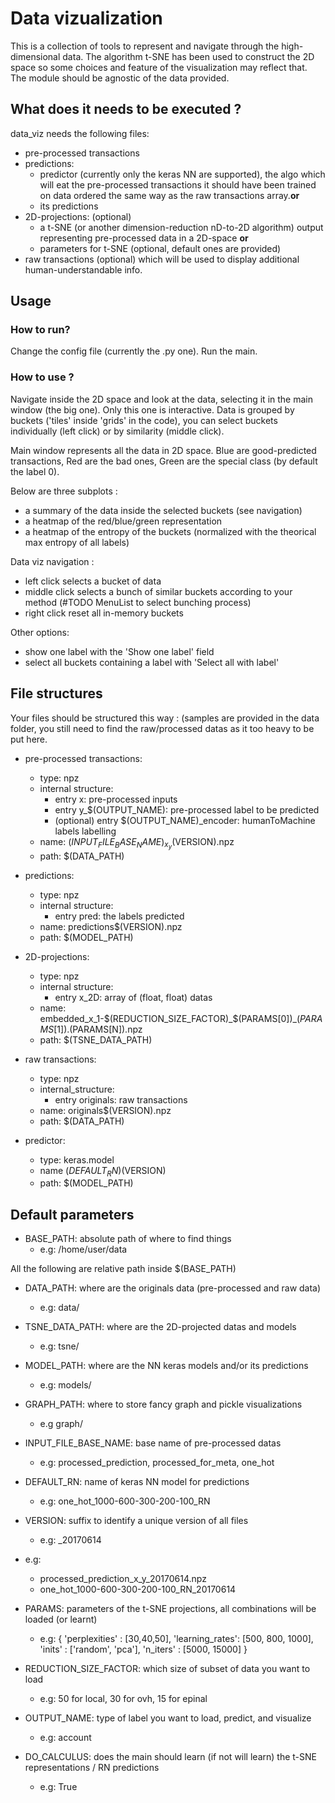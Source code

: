 Data vizualization
==================

This is a collection of tools to represent and navigate through the high-dimensional data. The algorithm t-SNE has been used to construct the 2D space so some choices and feature of the visualization may reflect that. The module should be agnostic of the data provided.

What does it needs to be executed ?
-----------------------------------

data_viz needs the following files:
* pre-processed transactions
* predictions:
    * predictor (currently only the keras NN are supported), the algo which will eat the pre-processed transactions
            it should have been trained on data ordered the same way as the raw transactions array.**or** 
    * its predictions
* 2D-projections: (optional)
    * a t-SNE (or another dimension-reduction nD-to-2D algorithm) output representing pre-processed data in a 2D-space **or**
    * parameters for t-SNE (optional, default ones are provided)
* raw transactions (optional) which will be used to display additional human-understandable info.

Usage
-----

### How to run?

Change the config file (currently the .py one).
Run the main.

### How to use ?
Navigate inside the 2D space and look at the data, selecting it in the main window (the big one). Only this one is interactive. Data is grouped by buckets ('tiles' inside 'grids' in the code), you can select buckets individually (left click) or by similarity (middle click).

Main window represents all the data in 2D space. Blue are good-predicted transactions, Red are the bad ones, Green are the special class (by default the label 0).

Below are three subplots :
* a summary of the data inside the selected buckets (see navigation)
* a heatmap of the red/blue/green representation
* a heatmap of the entropy of the buckets (normalized with the theorical max entropy of all labels)

Data viz navigation :
* left click selects a bucket of data
* middle click selects a bunch of similar buckets according to your method (#TODO MenuList to select bunching process)
* right click reset all in-memory buckets

Other options:
* show one label with the 'Show one label' field
* select all buckets containing a label with 'Select all with label'


File structures
---------------

Your files should be structured this way :
(samples are provided in the data folder, you still need to find the raw/processed datas as it too heavy to be put here.

* pre-processed transactions:
    * type: npz
    * internal structure:
        * entry x: pre-processed inputs
        * entry y_$(OUTPUT_NAME): pre-processed label to be predicted
        * (optional) entry $(OUTPUT_NAME)_encoder: humanToMachine labels labelling
    * name: $(INPUT_FILE_BASE_NAME)_x_y$(VERSION).npz
    * path: $(DATA_PATH)

* predictions:
    * type: npz
    * internal structure:
        * entry pred: the labels predicted
    * name: predictions$(VERSION).npz
    * path: $(MODEL_PATH)

* 2D-projections:
    * type: npz
    * internal structure:
        * entry x_2D: array of (float, float) datas
    * name: embedded_x_1-$(REDUCTION_SIZE_FACTOR)_$(PARAMS[0])_$(PARAMS[1]).$(PARAMS[N]).npz
    * path: $(TSNE_DATA_PATH)

* raw transactions:
    * type: npz
    * internal_structure:
        * entry originals: raw transactions
    * name: originals$(VERSION).npz
    * path: $(DATA_PATH)
    
* predictor:
    * type: keras.model
    * name $(DEFAULT_RN)$(VERSION)
    * path: $(MODEL_PATH)

Default parameters
------------------

* BASE_PATH: absolute path of where to find things
    * e.g: /home/user/data

All the following are relative path inside $(BASE_PATH)
* DATA_PATH: where are the originals data (pre-processed and raw data)
    * e.g: data/
* TSNE_DATA_PATH: where are the 2D-projected datas and models
    * e.g: tsne/
* MODEL_PATH: where are the NN keras models and/or its predictions
    * e.g: models/
* GRAPH_PATH: where to store fancy graph and pickle visualizations
    * e.g graph/

* INPUT_FILE_BASE_NAME: base name of pre-processed datas
    * e.g: processed_prediction, processed_for_meta, one_hot
* DEFAULT_RN: name of keras NN model for predictions
    * e.g: one_hot_1000-600-300-200-100_RN
* VERSION: suffix to identify a unique version of all files
    * e.g: _20170614

* e.g:
    * processed_prediction_x_y_20170614.npz
    * one_hot_1000-600-300-200-100_RN_20170614

* PARAMS: parameters of the t-SNE projections, all combinations will be loaded (or learnt)
    * e.g: {
        'perplexities'  : [30,40,50],
        'learning_rates': [500, 800, 1000],
        'inits'         : ['random', 'pca'],
         'n_iters'       : [5000, 15000]
         }
* REDUCTION_SIZE_FACTOR: which size of subset of data you want to load
    * e.g: 50 for local, 30 for ovh, 15 for epinal
    
* OUTPUT_NAME: type of label you want to load, predict, and visualize
    * e.g: account

* DO_CALCULUS: does the main should learn (if not will learn) the t-SNE representations / RN predictions
    * e.g: True
